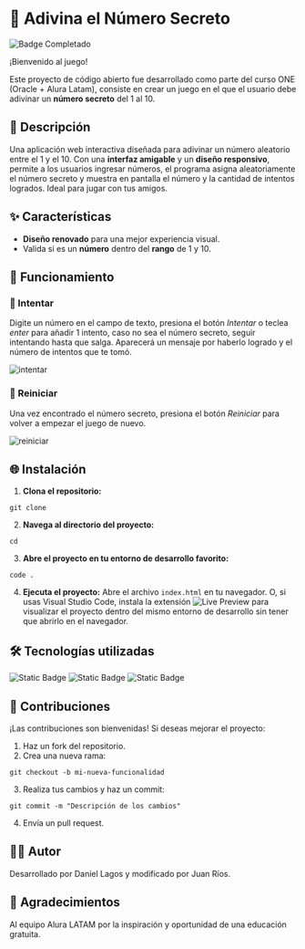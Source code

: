 # 🔢 Adivina el Número Secreto

![Badge Completado](https://img.shields.io/badge/Status-Complete-success.svg)

¡Bienvenido al juego!

Este proyecto de código abierto fue desarrollado como parte del curso ONE (Oracle + Alura Latam), consiste en crear un juego en el que el usuario debe adivinar un **número secreto** del 1 al 10.

## 📖 Descripción

Una aplicación web interactiva diseñada para adivinar un número aleatorio entre el 1 y el 10. Con una **interfaz amigable** y un **diseño responsivo**, permite a los usuarios ingresar números, el programa asigna aleatoriamente el número secreto y muestra en pantalla el número y la cantidad de intentos logrados. Ideal para jugar con tus amigos.

## ✨ Características

- **Diseño renovado** para una mejor experiencia visual.
- Valida si es un **número** dentro del **rango** de 1 y 10.

## 🚀 Funcionamiento

### 🔂 Intentar

Digite un número en el campo de texto, presiona el botón _Intentar_ o teclea _enter_ para añadir 1 intento, caso no sea el número secreto, seguir intentando hasta que salga. Aparecerá un mensaje por haberlo logrado y el número de intentos que te tomó.

![intentar](https://github.com/user-attachments/assets/3e34f63c-f93f-4db7-aa93-fd4835161c6c)

### 🔁 Reiniciar

Una vez encontrado el número secreto, presiona el botón _Reiniciar_ para volver a empezar el juego de nuevo. 

![reiniciar](https://github.com/user-attachments/assets/6bca0a4c-6e27-46ae-9086-b98dfac4f74e)

## 🌐 Instalación

1. **Clona el repositorio:**

```
git clone 
```

2. **Navega al directorio del proyecto:**

```
cd 
```

3. **Abre el proyecto en tu entorno de desarrollo favorito:**

```
code .
```

4. **Ejecuta el proyecto:** Abre el archivo `index.html` en tu navegador. O, si usas Visual Studio Code, instala la extensión ![Live Preview](https://marketplace.visualstudio.com/items?itemName=ms-vscode.live-server) para visualizar el proyecto dentro del mismo entorno de desarrollo sin tener que abrirlo en el navegador.

## 🛠️ Tecnologías utilizadas

![Static Badge](https://img.shields.io/badge/html5-badge?style=for-the-badge&logo=html5&logoColor=white&color=orange)
![Static Badge](https://img.shields.io/badge/css3-badge?style=for-the-badge&logo=css3&logoColor=white&color=blue)
![Static Badge](https://img.shields.io/badge/javascript-badge?style=for-the-badge&logo=javascript&logoColor=white&color=yellow)

## 🤝 Contribuciones

¡Las contribuciones son bienvenidas! Si deseas mejorar el proyecto:

1. Haz un fork del repositorio.
2. Crea una nueva rama:

```
git checkout -b mi-nueva-funcionalidad
```

3. Realiza tus cambios y haz un commit:

```
git commit -m "Descripción de los cambios"
```

4. Envía un pull request.

## 🧑‍💻 Autor

Desarrollado por Daniel Lagos y modificado por Juan Ríos.

## 🙌 Agradecimientos

Al equipo Alura LATAM por la inspiración y oportunidad de una educación gratuita.
